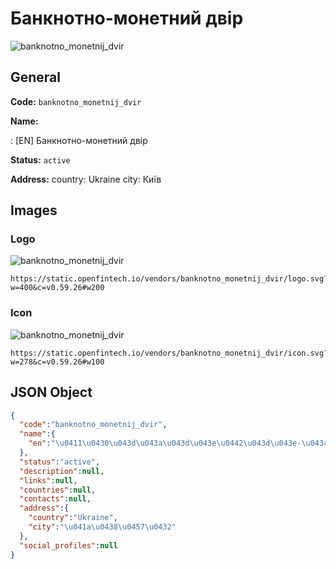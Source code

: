 
# Банкнотно-монетний двір 
![banknotno_monetnij_dvir](https://static.openfintech.io/vendors/banknotno_monetnij_dvir/logo.svg?w=400&c=v0.59.26#w200)  

## General 
 
**Code:** `banknotno_monetnij_dvir` 
 
**Name:** 
 
:	[EN] Банкнотно-монетний двір 
 
**Status:** `active` 
 
**Address:** 
country: Ukraine 
city: Київ 

## Images 

### Logo 
 
![banknotno_monetnij_dvir](https://static.openfintech.io/vendors/banknotno_monetnij_dvir/logo.svg?w=400&c=v0.59.26#w200)  

```
https://static.openfintech.io/vendors/banknotno_monetnij_dvir/logo.svg?w=400&c=v0.59.26#w200
```  

### Icon 
 
![banknotno_monetnij_dvir](https://static.openfintech.io/vendors/banknotno_monetnij_dvir/icon.svg?w=278&c=v0.59.26#w100)  

```
https://static.openfintech.io/vendors/banknotno_monetnij_dvir/icon.svg?w=278&c=v0.59.26#w100
```  

## JSON Object 

```json
{
  "code":"banknotno_monetnij_dvir",
  "name":{
    "en":"\u0411\u0430\u043d\u043a\u043d\u043e\u0442\u043d\u043e-\u043c\u043e\u043d\u0435\u0442\u043d\u0438\u0439 \u0434\u0432\u0456\u0440"
  },
  "status":"active",
  "description":null,
  "links":null,
  "countries":null,
  "contacts":null,
  "address":{
    "country":"Ukraine",
    "city":"\u041a\u0438\u0457\u0432"
  },
  "social_profiles":null
}
```  
